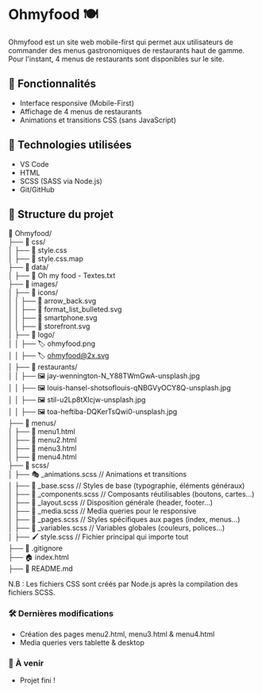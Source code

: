 # Ohmyfood 🍽️

Ohmyfood est un site web mobile-first qui permet aux utilisateurs de commander des menus gastronomiques de restaurants haut de gamme.
Pour l'instant, 4 menus de restaurants sont disponibles sur le site.

## 📌 Fonctionnalités
- Interface responsive (Mobile-First)
- Affichage de 4 menus de restaurants
- Animations et transitions CSS (sans JavaScript)

## 🚀 Technologies utilisées
- VS Code
- HTML
- SCSS (SASS via Node.js)
- Git/GitHub

## 📂 Structure du projet
📂 Ohmyfood/  
├── 📂 css/  
│   ├── 🎨 style.css  
│   ├── 🎨 style.css.map  
├── 📂 data/  
│   ├── 📄 Oh my food - Textes.txt  
├── 📂 images/  
│   ├── 📂 icons/  
│   │   ├── 🔣 arrow_back.svg  
│   │   ├── 🔣 format_list_bulleted.svg  
│   │   ├── 🔣 smartphone.svg  
│   │   ├── 🔣 storefront.svg  
│   ├── 📂 logo/  
│   │   ├── 🏷️ ohmyfood.png  
│   │   ├── 🏷️ ohmyfood@2x.svg  
│   ├── 📂 restaurants/  
│   │   ├── 🖼️ jay-wennington-N_Y88TWmGwA-unsplash.jpg  
│   │   ├── 🖼️ louis-hansel-shotsoflouis-qNBGVyOCY8Q-unsplash.jpg  
│   │   ├── 🖼️ stil-u2Lp8tXIcjw-unsplash.jpg  
│   │   ├── 🖼️ toa-heftiba-DQKerTsQwi0-unsplash.jpg  
├── 📂 menus/  
│   ├── 📜 menu1.html  
│   ├── 📜 menu2.html  
│   ├── 📜 menu3.html  
│   ├── 📜 menu4.html  
├── 📂 scss/  
│   ├── 🎭 _animations.scss       // Animations et transitions  
│   ├── 📝 _base.scss             // Styles de base (typographie, éléments généraux)  
│   ├── 🧩 _components.scss       // Composants réutilisables (boutons, cartes...)  
│   ├── 📐 _layout.scss           // Disposition générale (header, footer...)  
│   ├── 📱 _media.scss            // Media queries pour le responsive  
│   ├── 📄 _pages.scss            // Styles spécifiques aux pages (index, menus...)  
│   ├── 🎨 _variables.scss        // Variables globales (couleurs, polices...)  
│   ├── 🖌️ style.scss             // Fichier principal qui importe tout  
├── 🚫 .gitignore  
├── 🏠 index.html  
├── 📖 README.md



N.B : Les fichiers CSS sont créés par Node.js après la compilation des fichiers SCSS.

### 🛠️ Dernières modifications
- Création des pages menu2.html, menu3.html & menu4.html
- Media queries vers tablette & desktop


### 🔮 À venir
- Projet fini !